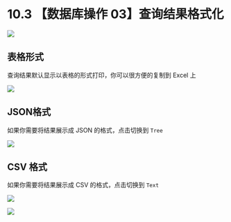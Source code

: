 # 10.3 【数据库操作 03】查询结果格式化

![](http://image.iswbm.com/20200804124133.png)

## 表格形式

查询结果默认显示以表格的形式打印，你可以很方便的复制到 Excel 上

![](http://image.iswbm.com/20210327140812.png)

## JSON格式

如果你需要将结果展示成 JSON 的格式，点击切换到 `Tree`

![](http://image.iswbm.com/20210327140647.png)

## CSV 格式

如果你需要将结果展示成 CSV 的格式，点击切换到 `Text`

![](http://image.iswbm.com/20210327140942.png)



![](http://image.iswbm.com/20200607174235.png)